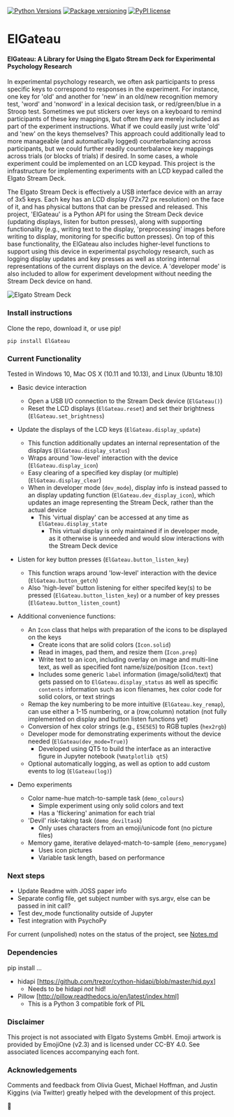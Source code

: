 [![Python Versions](https://img.shields.io/pypi/pyversions/ElGateau.svg)](https://pypi.org/project/ElGateau/)
[![Package versioning](https://img.shields.io/pypi/v/ElGateau.svg)](https://pypi.org/project/ElGateau/)
[![PyPI license](https://img.shields.io/pypi/l/ElGateau.svg)](https://pypi.org/project/ElGateau/)

# ElGateau
#### ElGateau: A Library for Using the Elgato Stream Deck for Experimental Psychology Research

In experimental psychology research, we often ask participants to press specific keys to correspond to responses in the experiment. For instance, one key for 'old' and another for 'new' in an old/new recognition memory test, 'word' and 'nonword' in a lexical decision task, or red/green/blue in a Stroop test. Sometimes we put stickers over keys on a keyboard to remind participants of these key mappings, but often they are merely included as part of the experiment instructions. What if we could easily just write 'old' and 'new' on the keys themselves? This approach could additionally lead to more manageable (and automatically logged) counterbalancing across participants, but we could further readily counterbalance key mappings across trials (or blocks of trials) if desired. In some cases, a whole experiment could be implemented on an LCD keypad. This project is the infrastructure for implementing experiments with an LCD keypad called the Elgato Stream Deck.

The Elgato Stream Deck is effectively a USB interface device with an array of 3x5 keys. Each key has an LCD display (72x72 px resolution) on the face of it, and has physical buttons that can be pressed and released. This project, 'ElGateau' is a Python API for using the Stream Deck device (updating displays, listen for button presses), along with supporting functionality (e.g., writing text to the display, 'preprocessing' images before writing to display, monitoring for specific button presses). On top of this base functionality, the ElGateau also includes higher-level functions to support using this device in experimental psychology research, such as logging display updates and key presses as well as storing internal representations of the current displays on the device. A 'developer mode' is also included to allow for experiment development without needing the Stream Deck device on hand.

![Elgato Stream Deck](https://cdn.vox-cdn.com/uploads/chorus_image/image/54298497/91fukDTbNVL._SL1500_.0.jpg)

### Install instructions

Clone the repo, download it, or use pip!

`pip install ElGateau`

### Current Functionality

Tested in Windows 10, Mac OS X (10.11 and 10.13), and Linux (Ubuntu 18.10)

- Basic device interaction
	* Open a USB I/O connection to the Stream Deck device (`ElGateau()`)
	* Reset the LCD displays (`ElGateau.reset`) and set their brightness (`ElGateau.set_brightness`)

- Update the displays of the LCD keys (`ElGateau.display_update`)
	* This function additionally updates an internal representation of the displays (`ElGateau.display_status`)
	* Wraps around 'low-level' interaction with the device (`ElGateau.display_icon`)
	* Easy clearing of a specified key display (or multiple) (`ElGateau.display_clear`)
	* When in developer mode (`dev_mode`), display info is instead passed to an display updating function (`ElGateau.dev_display_icon`), which updates an image representing the Stream Deck, rather than the actual device
		+ This 'virtual display' can be accessed at any time as `ElGateau.display_state`
			- This virtual display is only maintained if in developer mode, as it otherwise is unneeded and would slow interactions with the Stream Deck device

- Listen for key button presses (`ElGateau.button_listen_key`)
	* This function wraps around 'low-level' interaction with the device (`ElGateau.button_getch`)
	* Also 'high-level' button listening for either specifed key(s) to be pressed (`ElGateau.button_listen_key`) or a number of key presses (`ElGateau.button_listen_count`)

- Additional convenience functions:
	* An `Icon` class that helps with preparation of the icons to be displayed on the keys
		+ Create icons that are solid colors (`Icon.solid`)
		+ Read in images, pad them, and resize them (`Icon.prep`)
		+ Write text to an icon, including overlay on image and multi-line text, as well as specified font name/size/position (`Icon.text`)
		+ Includes some generic `label` information (image/solid/text) that gets passed on to `ElGateau.display_status` as well as specific `contents` information such as icon filenames, hex color code for solid colors, or text strings
	* Remap the key numbering to be more intuitive (`ElGateau.key_remap`), can use either a 1-15 numbering, or a (row,column) notation (not fully implemented on display and button listen functions yet)
	* Conversion of hex color strings (e.g., `E5E5E5`) to RGB tuples (`hex2rgb`)
	* Developer mode for demonstrating experiments without the device needed (`ElGateau(dev_mode=True)`)
		+ Developed using QT5 to build the interface as an interactive figure in Jupyter notebook (`%matplotlib qt5`)
	* Optional automatically logging, as well as option to add custom events to log (`ElGateau(log)`)
		
- Demo experiments
	* Color name-hue match-to-sample task (`demo_colours`)
		+ Simple experiment using only solid colors and text
		+ Has a 'flickering' animation for each trial
	* 'Devil' risk-taking task (`demo_deviltask`)
		+ Only uses characters from an emoji/unicode font (no picture files)
	* Memory game, iterative delayed-match-to-sample (`demo_memorygame`)
		+ Uses icon pictures
		+ Variable task length, based on performance

		
### Next steps

- Update Readme with JOSS paper info
- Separate config file, get subject number with sys.argv, else can be passed in init call?
- Test dev_mode functionality outside of Jupyter
- Test integration with PsychoPy

For current (unpolished) notes on the status of the project, see [Notes.md](Notes.md)


### Dependencies
pip install ...
- hidapi [https://github.com/trezor/cython-hidapi/blob/master/hid.pyx]
	+ Needs to be hidapi *not* hid!
- Pillow [http://pillow.readthedocs.io/en/latest/index.html]
	+ This is a Python 3 compatible fork of PIL


### Disclaimer

This project is not associated with Elgato Systems GmbH. 
Emoji artwork is provided by EmojiOne (v2.3) and is licensed under CC-BY 4.0. See associated licences accompanying each font.


### Acknowledgements

Comments and feedback from Olivia Guest, Michael Hoffman, and Justin Kiggins (via Twitter) greatly helped with the development of this project.

:cake:
